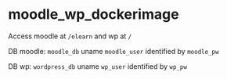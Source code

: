 # moodle_wp_dockerimage

Access moodle at `/elearn` and wp at `/`

DB moodle: `moodle_db` uname `moodle_user` identified by `moodle_pw`

DB wp: `wordpress_db` uname `wp_user` identified by `wp_pw`